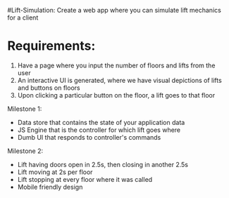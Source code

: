 #Lift-Simulation:
Create a web app where you can simulate lift mechanics for a client


# Requirements:
  1. Have a page where you input the number of floors and lifts from the user
  2. An interactive UI is generated, where we have visual depictions of lifts and buttons on floors
  3. Upon clicking a particular button on the floor, a lift goes to that floor

  Milestone 1:
   - Data store that contains the state of your application data
   - JS Engine that is the controller for which lift goes where
   - Dumb UI that responds to controller's commands
   
  Milestone 2:
   - Lift having doors open in 2.5s, then closing in another 2.5s
   - Lift moving at 2s per floor
   - Lift stopping at every floor where it was called
   - Mobile friendly design
